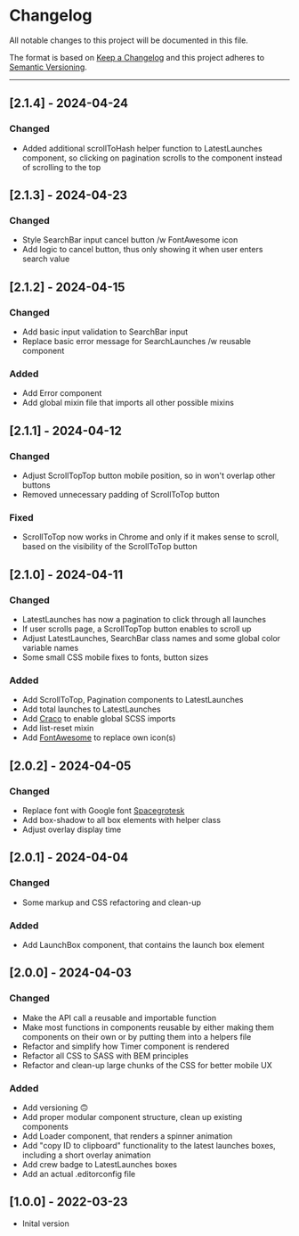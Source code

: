 # Changelog

All notable changes to this project will be documented in this file.

The format is based on [Keep a Changelog](https://keepachangelog.com/en/1.0.0/)
and this project adheres to [Semantic Versioning](https://semver.org/spec/v2.0.0.html).

---

## [2.1.4] - 2024-04-24

### Changed
* Added additional scrollToHash helper function to LatestLaunches component, so clicking on pagination scrolls to the component instead of scrolling to the top

## [2.1.3] - 2024-04-23

### Changed
* Style SearchBar input cancel button /w FontAwesome icon
* Add logic to cancel button, thus only showing it when user enters search value

## [2.1.2] - 2024-04-15

### Changed
* Add basic input validation to SearchBar input
* Replace basic error message for SearchLaunches /w reusable component

### Added
* Add Error component
* Add global mixin file that imports all other possible mixins

## [2.1.1] - 2024-04-12

### Changed
* Adjust ScrollTopTop button mobile position, so in won't overlap other buttons
* Removed unnecessary padding of ScrollToTop button

### Fixed
* ScrollToTop now works in Chrome and only if it makes sense to scroll, based on the visibility of the ScrollToTop button

## [2.1.0] - 2024-04-11

### Changed
* LatestLaunches has now a pagination to click through all launches
* If user scrolls page, a ScrollTopTop button enables to scroll up
* Adjust LatestLaunches, SearchBar class names and some global color variable names
* Some small CSS mobile fixes to fonts, button sizes

### Added
* Add ScrollToTop, Pagination components to LatestLaunches
* Add total launches to LatestLaunches
* Add [Craco](https://www.npmjs.com/package/@craco/craco) to enable global SCSS imports
* Add list-reset mixin
* Add [FontAwesome](https://fontawesome.com/) to replace own icon(s)

## [2.0.2] - 2024-04-05

### Changed
* Replace font with Google font [Spacegrotesk](https://fonts.google.com/share?selection.family=Space+Grotesk:wght@300..700)
* Add box-shadow to all box elements with helper class
* Adjust overlay display time

## [2.0.1] - 2024-04-04

### Changed
* Some markup and CSS refactoring and clean-up

### Added
* Add LaunchBox component, that contains the launch box element

## [2.0.0] - 2024-04-03

### Changed
* Make the API call a reusable and importable function
* Make most functions in components reusable by either making them components on their own or by putting them into a helpers file
* Refactor and simplify how Timer component is rendered
* Refactor all CSS to SASS with BEM principles
* Refactor and clean-up large chunks of the CSS for better mobile UX

### Added
* Add versioning 🙃
* Add proper modular component structure, clean up existing components
* Add Loader component, that renders a spinner animation
* Add "copy ID to clipboard" functionality to the latest launches boxes, including a short overlay animation
* Add crew badge to LatestLaunches boxes
* Add an actual .editorconfig file

## [1.0.0] - 2022-03-23
* Inital version
